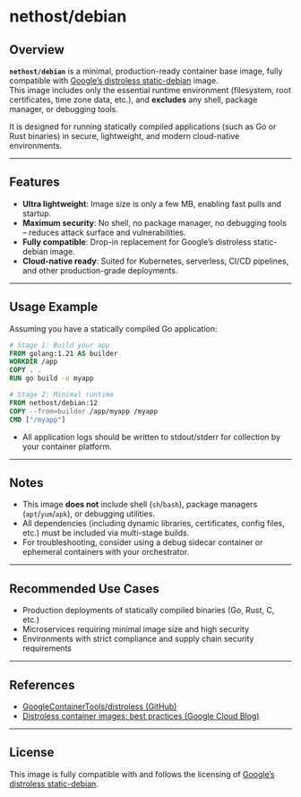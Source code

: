 # nethost/debian

## Overview

**`nethost/debian`** is a minimal, production-ready container base image, fully compatible with [Google’s distroless static-debian](https://github.com/GoogleContainerTools/distroless) image.  
This image includes only the essential runtime environment (filesystem, root certificates, time zone data, etc.), and **excludes** any shell, package manager, or debugging tools.

It is designed for running statically compiled applications (such as Go or Rust binaries) in secure, lightweight, and modern cloud-native environments.

---

## Features

- **Ultra lightweight**: Image size is only a few MB, enabling fast pulls and startup.
- **Maximum security**: No shell, no package manager, no debugging tools – reduces attack surface and vulnerabilities.
- **Fully compatible**: Drop-in replacement for Google’s distroless static-debian image.
- **Cloud-native ready**: Suited for Kubernetes, serverless, CI/CD pipelines, and other production-grade deployments.

---

## Usage Example

Assuming you have a statically compiled Go application:

```dockerfile
# Stage 1: Build your app
FROM golang:1.21 AS builder
WORKDIR /app
COPY . .
RUN go build -o myapp

# Stage 2: Minimal runtime
FROM nethost/debian:12
COPY --from=builder /app/myapp /myapp
CMD ["/myapp"]
```

- All application logs should be written to stdout/stderr for collection by your container platform.

---

## Notes

- This image **does not** include shell (`sh`/`bash`), package managers (`apt`/`yum`/`apk`), or debugging utilities.
- All dependencies (including dynamic libraries, certificates, config files, etc.) must be included via multi-stage builds.
- For troubleshooting, consider using a debug sidecar container or ephemeral containers with your orchestrator.

---

## Recommended Use Cases

- Production deployments of statically compiled binaries (Go, Rust, C, etc.)
- Microservices requiring minimal image size and high security
- Environments with strict compliance and supply chain security requirements

---

## References

- [GoogleContainerTools/distroless (GitHub)](https://github.com/GoogleContainerTools/distroless)
- [Distroless container images: best practices (Google Cloud Blog)](https://cloud.google.com/blog/products/containers-kubernetes/introducing-distroless-container-images)

---

## License

This image is fully compatible with and follows the licensing of [Google’s distroless static-debian](https://github.com/GoogleContainerTools/distroless).
